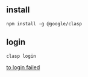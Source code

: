 ## install
```console
npm install -g @google/clasp
```

## login
```console
clasp login
```

[to login failed](https://github.com/google/clasp/issues/303)
